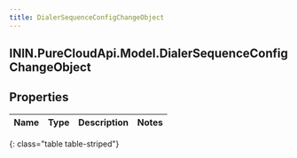 ```yaml
---
title: DialerSequenceConfigChangeObject
---
```

## ININ.PureCloudApi.Model.DialerSequenceConfigChangeObject

## Properties

|Name | Type | Description | Notes|
|------------ | ------------- | ------------- | -------------|
{: class="table table-striped"}


